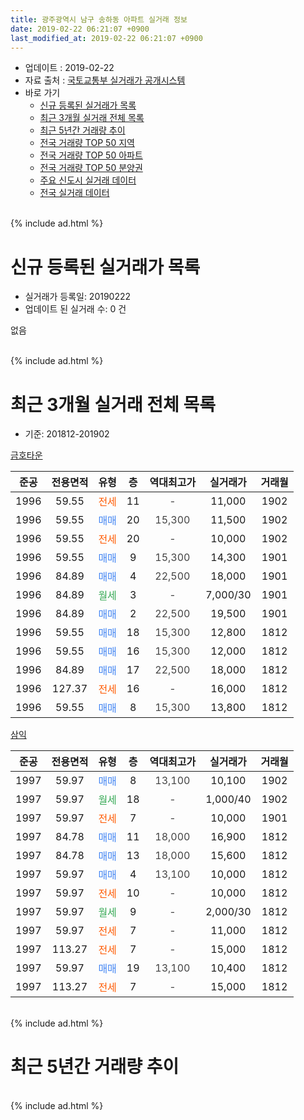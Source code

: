 ```yaml
---
title: 광주광역시 남구 송하동 아파트 실거래 정보
date: 2019-02-22 06:21:07 +0900
last_modified_at: 2019-02-22 06:21:07 +0900
---
```


* 업데이트 : 2019-02-22
* 자료 출처 : [국토교통부 실거래가 공개시스템](http://rt.molit.go.kr)
* 바로 가기
    * [신규 등록된 실거래가 목록](#신규-등록된-실거래가-목록)
    * [최근 3개월 실거래 전체 목록](#최근-3개월-실거래-전체-목록)
    * [최근 5년간 거래량 추이](#최근-5년간-거래량-추이)
    * [전국 거래량 TOP 50 지역](https://inasie.github.io/apt-trade-info/최근-3개월-전국에서-가장-거래가-많이-발생한-지역)
    * [전국 거래량 TOP 50 아파트](https://inasie.github.io/apt-trade-info/최근-3개월-전국에서-가장-거래가-많이-발생한-아파트)
    * [전국 거래량 TOP 50 분양권](https://inasie.github.io/apt-trade-info/최근-3개월-전국에서-가장-거래가-많이-발생한-분양권)
    * [주요 신도시 실거래 데이터](https://inasie.github.io/apt-trade-info/주요-신도시)
    * [전국 실거래 데이터](https://inasie.github.io/apt-trade-info/전국)
<br>
{% include ad.html %}
<br>

# 신규 등록된 실거래가 목록
* 실거래가 등록일: 20190222
* 업데이트 된 실거래 수: 0 건

없음

<br>
{% include ad.html %}
<br>

# 최근 3개월 실거래 전체 목록
* 기준: 201812-201902


[금호타운](https://search.naver.com/search.naver?query=%EA%B4%91%EC%A3%BC%EA%B4%91%EC%97%AD%EC%8B%9C+%EB%82%A8%EA%B5%AC+%EC%86%A1%ED%95%98%EB%8F%99+%EA%B8%88%ED%98%B8%ED%83%80%EC%9A%B4)

|준공|전용면적|유형|층|역대최고가|실거래가|거래월|
|:---:|:---:|:---:|:---:|:---:|:---:|:---:|
|1996|59.55|<span style="color:#ff5a00">전세</span>|11|<span style="color:#444444">-</span>|11,000|1902|
|1996|59.55|<span style="color:#4285f3">매매</span>|20|<span style="color:#444444">15,300</span>|11,500|1902|
|1996|59.55|<span style="color:#ff5a00">전세</span>|20|<span style="color:#444444">-</span>|10,000|1902|
|1996|59.55|<span style="color:#4285f3">매매</span>|9|<span style="color:#444444">15,300</span>|14,300|1901|
|1996|84.89|<span style="color:#4285f3">매매</span>|4|<span style="color:#444444">22,500</span>|18,000|1901|
|1996|84.89|<span style="color:#34a853">월세</span>|3|<span style="color:#444444">-</span>|7,000/30|1901|
|1996|84.89|<span style="color:#4285f3">매매</span>|2|<span style="color:#444444">22,500</span>|19,500|1901|
|1996|59.55|<span style="color:#4285f3">매매</span>|18|<span style="color:#444444">15,300</span>|12,800|1812|
|1996|59.55|<span style="color:#4285f3">매매</span>|16|<span style="color:#444444">15,300</span>|12,000|1812|
|1996|84.89|<span style="color:#4285f3">매매</span>|17|<span style="color:#444444">22,500</span>|18,000|1812|
|1996|127.37|<span style="color:#ff5a00">전세</span>|16|<span style="color:#444444">-</span>|16,000|1812|
|1996|59.55|<span style="color:#4285f3">매매</span>|8|<span style="color:#444444">15,300</span>|13,800|1812|

[삼익](https://search.naver.com/search.naver?query=%EA%B4%91%EC%A3%BC%EA%B4%91%EC%97%AD%EC%8B%9C+%EB%82%A8%EA%B5%AC+%EC%86%A1%ED%95%98%EB%8F%99+%EC%82%BC%EC%9D%B5)

|준공|전용면적|유형|층|역대최고가|실거래가|거래월|
|:---:|:---:|:---:|:---:|:---:|:---:|:---:|
|1997|59.97|<span style="color:#4285f3">매매</span>|8|<span style="color:#444444">13,100</span>|10,100|1902|
|1997|59.97|<span style="color:#34a853">월세</span>|18|<span style="color:#444444">-</span>|1,000/40|1902|
|1997|59.97|<span style="color:#ff5a00">전세</span>|7|<span style="color:#444444">-</span>|10,000|1901|
|1997|84.78|<span style="color:#4285f3">매매</span>|11|<span style="color:#444444">18,000</span>|16,900|1812|
|1997|84.78|<span style="color:#4285f3">매매</span>|13|<span style="color:#444444">18,000</span>|15,600|1812|
|1997|59.97|<span style="color:#4285f3">매매</span>|4|<span style="color:#444444">13,100</span>|10,000|1812|
|1997|59.97|<span style="color:#ff5a00">전세</span>|10|<span style="color:#444444">-</span>|10,000|1812|
|1997|59.97|<span style="color:#34a853">월세</span>|9|<span style="color:#444444">-</span>|2,000/30|1812|
|1997|59.97|<span style="color:#ff5a00">전세</span>|7|<span style="color:#444444">-</span>|11,000|1812|
|1997|113.27|<span style="color:#ff5a00">전세</span>|7|<span style="color:#444444">-</span>|15,000|1812|
|1997|59.97|<span style="color:#4285f3">매매</span>|19|<span style="color:#444444">13,100</span>|10,400|1812|
|1997|113.27|<span style="color:#ff5a00">전세</span>|7|<span style="color:#444444">-</span>|15,000|1812|


<br>
{% include ad.html %}
<br>

# 최근 5년간 거래량 추이


<div style="width:100%;">
    <canvas id="deal_progress" height="200"></canvas>
</div>

<script>
new Chart(document.getElementById("deal_progress"), {
    type: 'line',
    data: {
        labels: ['201402','201403','201404','201405','201406','201407','201408','201409','201410','201411','201412','201501','201502','201503','201504','201505','201506','201507','201508','201509','201510','201511','201512','201601','201602','201603','201604','201605','201606','201607','201608','201609','201610','201611','201612','201701','201702','201703','201704','201705','201706','201707','201708','201709','201710','201711','201712','201801','201802','201803','201804','201805','201806','201807','201808','201809','201810','201811','201812','201901','201902'],
        datasets: [{
            label: '매매',
            pointRadius: 1,
            data: [8, 18, 13, 7, 11, 17, 14, 13, 13, 9, 8, 18, 15, 16, 17, 5, 12, 17, 8, 18, 11, 10, 9, 5, 8, 13, 5, 5, 7, 8, 7, 8, 9, 8, 7, 5, 10, 10, 5, 6, 10, 12, 12, 9, 8, 7, 10, 9, 5, 12, 7, 16, 9, 12, 13, 17, 14, 4, 8, 3, 2],
            borderColor: "rgba(255, 201, 14, 1)",
            backgroundColor: "rgba(255, 201, 14, 0.5)",
            fill: false,
            lineTension: 0
        },{
            label: '전월세',
            pointRadius: 1,
            data: [7, 2, 4, 1, 5, 3, 4, 3, 5, 5, 5, 6, 5, 4, 4, 4, 7, 5, 9, 2, 4, 4, 5, 3, 2, 3, 3, 0, 5, 4, 1, 3, 7, 2, 2, 4, 4, 3, 7, 3, 2, 4, 4, 4, 3, 1, 2, 11, 5, 7, 5, 6, 4, 3, 2, 6, 3, 2, 6, 2, 3],
            borderColor: "rgba(0, 141, 185, 1)",
            backgroundColor: "rgba(0, 141, 185, 0.5)",
            fill: false,
            lineTension: 0
        }
        ]
    },
    options: {
        responsive: true,
        title: {
            display: false
        },
        tooltips: {
            mode: 'index',
            intersect: false
        },
        hover: {
            mode: 'nearest',
            intersect: true
        },
        scales: {
            xAxes: [{
                display: true,
                scaleLabel: {
                    display: true,
                    labelString: '년/월'
                }
            }],
            yAxes: [{
                display: true,
                ticks: {
                    suggestedMin: 0,
                },
                scaleLabel: {
                    display: true,
                    labelString: '실거래 수'
                }
            }]
        }
    }
});

</script>


<br>
{% include ad.html %}
<br>

